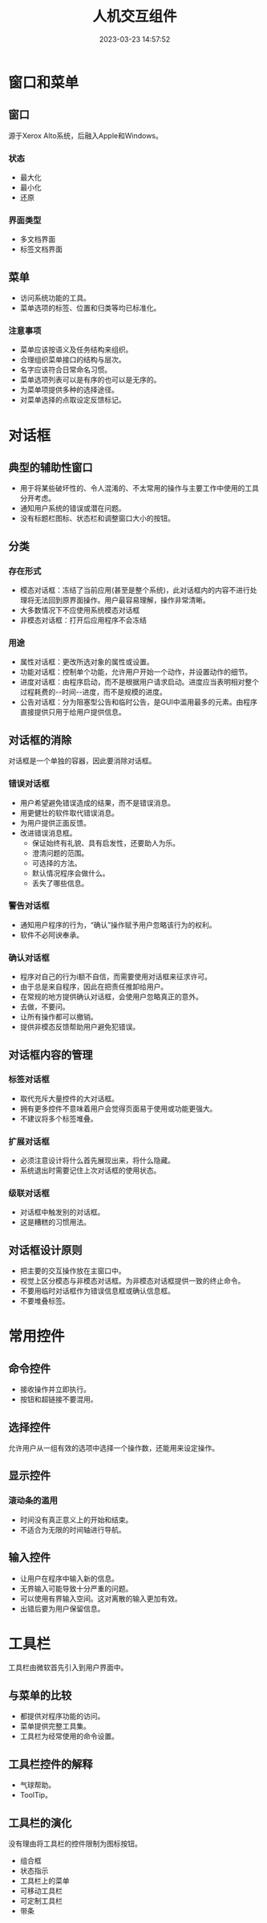 ﻿---
title: 人机交互组件
date: 2023-03-23 14:57:52
summary: 本文分享一些人机交互的组件。
tags:
- 人机交互
- 软件工程
categories:
- 软件工程
---

# 窗口和菜单

## 窗口

源于Xerox Alto系统，后融入Apple和Windows。

### 状态

- 最大化
- 最小化
- 还原

### 界面类型

- 多文档界面
- 标签文档界面

## 菜单

- 访问系统功能的工具。
- 菜单选项的标签、位置和归类等均已标准化。

### 注意事项

- 菜单应该按语义及任务结构来组织。
- 合理组织菜单接口的结构与层次。
- 名字应该符合日常命名习惯。
- 菜单选项列表可以是有序的也可以是无序的。
- 为菜单项提供多种的选择途径。
- 对菜单选择的点取设定反馈标记。

# 对话框

## 典型的辅助性窗口

- 用于将某些破坏性的、令人混淆的、不太常用的操作与主要工作中使用的工具分开考虑。
- 通知用户系统的错误或潜在问题。
- 没有标题栏图标、状态栏和调整窗口大小的按钮。

## 分类

### 存在形式

- 模态对话框：冻结了当前应用(甚至是整个系统)，此对话框内的内容不进行处理将无法回到原界面操作。用户最容易理解，操作非常清晰。
- 大多数情况下不应使用系统模态对话框
- 非模态对话框：打开后应用程序不会冻结

### 用途

- 属性对话框：更改所选对象的属性或设置。
- 功能对话框：控制单个功能，允许用户开始一个动作，并设置动作的细节。
- 进度对话框：由程序启动，而不是根据用户请求启动。进度应当表明相对整个过程耗费的--时间--进度，而不是规模的进度。
- 公告对话框：分为阻塞型公告和临时公告，是GUI中滥用最多的元素。由程序直接提供只用于给用户提供信息。

## 对话框的消除

对话框是一个单独的容器，因此要消除对话框。

### 错误对话框

- 用户希望避免错误造成的结果，而不是错误消息。
- 用更健壮的软件取代错误消息。
- 为用户提供正面反馈。
- 改进错误消息框。
	- 保证始终有礼貌、具有启发性，还要助人为乐。
	- 澄清问题的范围。
	- 可选择的方法。
	- 默认情况程序会做什么。
	- 丢失了哪些信息。

### 警告对话框

- 通知用户程序的行为，“确认”操作赋予用户忽略该行为的权利。
- 软件不必阿谀奉承。

### 确认对话框

- 程序对自己的行为i额不自信，而需要使用对话框来征求许可。
- 由于总是来自程序，因此在把责任推卸给用户。
- 在常规的地方提供确认对话框，会使用户忽略真正的意外。
- 去做，不要问。
- 让所有操作都可以撤销。
- 提供非模态反馈帮助用户避免犯错误。

## 对话框内容的管理

### 标签对话框

- 取代充斥大量控件的大对话框。
- 拥有更多控件不意味着用户会觉得页面易于使用或功能更强大。
- 不建议将多个标签堆叠。

### 扩展对话框

- 必须注意设计将什么首先展现出来，将什么隐藏。
- 系统退出时需要记住上次对话框的使用状态。

### 级联对话框

- 对话框中触发别的对话框。
- 这是糟糕的习惯用法。

## 对话框设计原则

- 把主要的交互操作放在主窗口中。
- 视觉上区分模态与非模态对话框。为非模态对话框提供一致的终止命令。
- 不要用临时对话框作为错误信息框或确认信息框。
- 不要堆叠标签。

# 常用控件

## 命令控件

- 接收操作并立即执行。
- 按钮和超链接不要混用。

## 选择控件

允许用户从一组有效的选项中选择一个操作数，还能用来设定操作。

## 显示控件

### 滚动条的滥用

- 时间没有真正意义上的开始和结束。
- 不适合为无限的时间轴进行导航。

## 输入控件

- 让用户在程序中输入新的信息。
- 无界输入可能导致十分严重的问题。
- 可以使用有界输入空间。这对离散的输入更加有效。
- 出错后要为用户保留信息。

# 工具栏

工具栏由微软首先引入到用户界面中。

## 与菜单的比较

- 都提供对程序功能的访问。
- 菜单提供完整工具集。
- 工具栏为经常使用的命令设置。

## 工具栏控件的解释

- 气球帮助。
- ToolTip。

## 工具栏的演化

没有理由将工具栏的控件限制为图标按钮。
- 组合框
- 状态指示
- 工具栏上的菜单
- 可移动工具栏
- 可定制工具栏
- 带条
